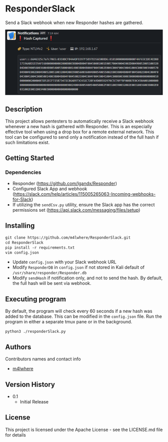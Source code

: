 # ResponderSlack

Send a Slack webhook when new Responder hashes are gathered.

![Example Webhook](ResponderSlack_Example.png)

## Description

This project allows pentesters to automatically receive a Slack webhook whenever a new hash is gathered with Responder. This is an especially effective tool when using a drop box for a remote external network. This tool can be configured to send only a notification instead of the full hash if such limitations exist.

## Getting Started

### Dependencies

* Responder (https://github.com/lgandx/Responder)
* Configured Slack App and webhook (https://slack.com/help/articles/115005265063-Incoming-webhooks-for-Slack)
* If utilizing the `sendCsv.py` utility, ensure the Slack app has the correct permissions set (https://api.slack.com/messaging/files/setup)

## Installing

```
git clone https://github.com/m4lwhere/ResponderSlack.git
cd ResponderSlack
pip install -r requirements.txt
vim config.json
```
* Update `config.json` with your Slack webhook URL
* Modify `ResponderDB` in `config.json` if not stored in Kali default of `/usr/share/responder/Responder.db`
* Modify `sendHash` if notification only, and not to send the hash. By default, the full hash will be sent via webhook.

## Executing program
By default, the program will check every 60 seconds if a new hash was added to the database. This can be modified in the `config.json` file. Run the program in either a separate tmux pane or in the background.
```
python3 ./responderSlack.py
```

## Authors

Contributors names and contact info

* [m4lwhere](https://m4lwhere.org) 

## Version History

* 0.1
    * Initial Release

## License

This project is licensed under the Apache License - see the LICENSE.md file for details
